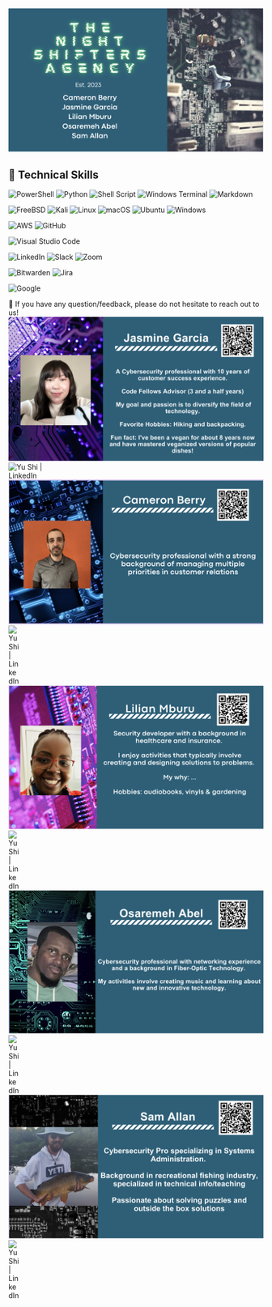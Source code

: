 



![Who are the night shifter agency leaders](https://github.com/TheNightShifters/AcqITTransformation/blob/main/Misc/nightshifters_intro.png)

## 💼 Technical Skills

![PowerShell](https://img.shields.io/badge/PowerShell-%235391FE.svg?style=for-the-badge&logo=powershell&logoColor=white) ![Python](https://img.shields.io/badge/python-3670A0?style=for-the-badge&logo=python&logoColor=ffdd54) ![Shell Script](https://img.shields.io/badge/shell_script-%23121011.svg?style=for-the-badge&logo=gnu-bash&logoColor=white) ![Windows Terminal](https://img.shields.io/badge/Windows%20Terminal-%234D4D4D.svg?style=for-the-badge&logo=windows-terminal&logoColor=white)
![Markdown](https://img.shields.io/badge/markdown-%23000000.svg?style=for-the-badge&logo=markdown&logoColor=white)

![FreeBSD](https://img.shields.io/badge/-FreeBSD-%23870000?style=for-the-badge&logo=freebsd&logoColor=white) ![Kali](https://img.shields.io/badge/Kali-268BEE?style=for-the-badge&logo=kalilinux&logoColor=white) ![Linux](https://img.shields.io/badge/Linux-FCC624?style=for-the-badge&logo=linux&logoColor=black) ![macOS](https://img.shields.io/badge/mac%20os-000000?style=for-the-badge&logo=macos&logoColor=F0F0F0) 	![Ubuntu](https://img.shields.io/badge/Ubuntu-E95420?style=for-the-badge&logo=ubuntu&logoColor=white) ![Windows](https://img.shields.io/badge/Windows-0078D6?style=for-the-badge&logo=windows&logoColor=white) 

![AWS](https://img.shields.io/badge/AWS-%23FF9900.svg?style=for-the-badge&logo=amazon-aws&logoColor=white) ![GitHub](https://img.shields.io/badge/github-%23121011.svg?style=for-the-badge&logo=github&logoColor=white)

![Visual Studio Code](https://img.shields.io/badge/Visual%20Studio%20Code-0078d7.svg?style=for-the-badge&logo=visual-studio-code&logoColor=white) 

![LinkedIn](https://img.shields.io/badge/linkedin-%230077B5.svg?style=for-the-badge&logo=linkedin&logoColor=white) ![Slack](https://img.shields.io/badge/Slack-4A154B?style=for-the-badge&logo=slack&logoColor=white) ![Zoom](https://img.shields.io/badge/Zoom-2D8CFF?style=for-the-badge&logo=zoom&logoColor=white)



![Bitwarden](https://img.shields.io/badge/bitwarden-%23175DDC.svg?style=for-the-badge&logo=bitwarden&logoColor=white) ![Jira](https://img.shields.io/badge/jira-%230A0FFF.svg?style=for-the-badge&logo=jira&logoColor=white) 

![Google](https://img.shields.io/badge/google-4285F4?style=for-the-badge&logo=google&logoColor=white) 


💬 If you have any question/feedback, please do not hesitate to reach out to us!
![About Jazmine Garcia](https://github.com/TheNightShifters/AcqITTransformation/blob/main/Misc/Jasmine_profile.png)
<a href="https://www.linkedin.com/in/yushi95/"><img align="left" src="https://img.shields.io/badge/linkedin-%230077B5.svg?style=for-the-badge&logo=linkedin&logoColor=white" alt="Yu Shi | LinkedIn" width="100px"/></a>


![About Cameron Berry](https://github.com/TheNightShifters/AcqITTransformation/blob/main/Misc/Cam_profile.png)
<a href="https://www.linkedin.com/in/yushi95/"><img align="left" src="https://raw.githubusercontent.com/yushi1007/yushi1007/main/images/linkedin.svg" alt="Yu Shi | LinkedIn" width="21px"/></a>


![About Lilian Mburu](https://github.com/TheNightShifters/AcqITTransformation/blob/main/Misc/Lilian_profile.png)
<a href="https://www.linkedin.com/in/yushi95/"><img align="left" src="https://raw.githubusercontent.com/yushi1007/yushi1007/main/images/linkedin.svg" alt="Yu Shi | LinkedIn" width="21px"/></a>


![About Osaremeh Abel](https://github.com/TheNightShifters/AcqITTransformation/blob/main/Misc/Oz_profile.png)
<a href="https://www.linkedin.com/in/yushi95/"><img align="left" src="https://raw.githubusercontent.com/yushi1007/yushi1007/main/images/linkedin.svg" alt="Yu Shi | LinkedIn" width="21px"/></a>


![About Sam Allan](https://github.com/TheNightShifters/AcqITTransformation/blob/main/Misc/Sam_profile.png)
<a href="https://www.linkedin.com/in/yushi95/"><img align="left" src="https://raw.githubusercontent.com/yushi1007/yushi1007/main/images/linkedin.svg" alt="Yu Shi | LinkedIn" width="21px"/></a>


